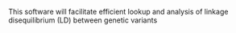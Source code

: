This software will facilitate efficient lookup and analysis of linkage disequilibrium (LD) between genetic variants
